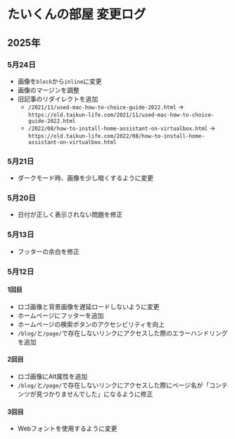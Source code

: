 # たいくんの部屋 変更ログ

## 2025年
### 5月24日
- 画像を`block`から`inline`に変更
- 画像のマージンを調整
- 旧記事のリダイレクトを追加
  - `/2021/11/used-mac-how-to-choice-guide-2022.html` → `https://old.taikun-life.com/2021/11/used-mac-how-to-choice-guide-2022.html`
  - `/2022/08/how-to-install-home-assistant-on-virtualbox.html` → `https://old.taikun-life.com/2022/08/how-to-install-home-assistant-on-virtualbox.html`

### 5月21日
- ダークモード時、画像を少し暗くするように変更

### 5月20日
- 日付が正しく表示されない問題を修正

### 5月13日
- フッターの余白を修正

### 5月12日
#### 1回目
- ロゴ画像と背景画像を遅延ロードしないように変更
- ホームページにフッターを追加
- ホームページの検索ボタンのアクセシビリティを向上
- `/blog/`と`/page/`で存在しないリンクにアクセスした際のエラーハンドリングを追加

#### 2回目
- ロゴ画像にAlt属性を追加
- `/blog/`と`/page/`で存在しないリンクにアクセスした際にページ名が「コンテンツが見つかりませんでした」になるように修正

#### 3回目
- Webフォントを使用するように変更
